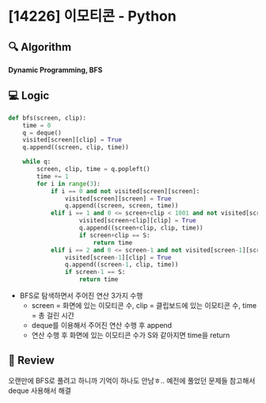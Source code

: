 # [14226] 이모티콘 - Python

## :mag: Algorithm
**Dynamic Programming, BFS**

## :computer: Logic

```Python
def bfs(screen, clip):
    time = 0
    q = deque()
    visited[screen][clip] = True
    q.append((screen, clip, time))

    while q:
        screen, clip, time = q.popleft()
        time += 1
        for i in range(3):
            if i == 0 and not visited[screen][screen]:
                visited[screen][screen] = True
                q.append((screen, screen, time))
            elif i == 1 and 0 <= screen+clip < 1001 and not visited[screen+clip][screen]:
                    visited[screen+clip][clip] = True
                    q.append((screen+clip, clip, time))
                    if screen+clip == S:
                        return time
            elif i == 2 and 0 <= screen-1 and not visited[screen-1][screen]:
                visited[screen-1][clip] = True
                q.append((screen-1, clip, time))
                if screen-1 == S:
                    return time
```

- BFS로 탐색하면서 주어진 연산 3가지 수행  
  - screen = 화면에 있는 이모티콘 수, clip = 클립보드에 있는 이모티콘 수, time = 총 걸린 시간  
  - deque를 이용해서 주어진 연산 수행 후 append  
  - 연산 수행 후 화면에 있는 이모티콘 수가 S와 같아지면 time을 return  

## :memo: Review
오랜만에 BFS로 풀려고 하니까 기억이 하나도 안남ㅎ..
예전에 풀었던 문제들 참고해서 deque 사용해서 해결  

